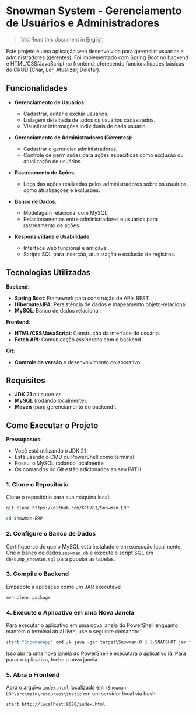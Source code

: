 # Snowman System - Gerenciamento de Usuários e Administradores

> 🇺🇸 Read this document in [English](README.md)

Este projeto é uma aplicação web desenvolvida para gerenciar usuários e administradores (gerentes). Foi implementado com Spring Boot no backend e HTML/CSS/JavaScript no frontend, oferecendo funcionalidades básicas de CRUD (Criar, Ler, Atualizar, Deletar).

## Funcionalidades

- **Gerenciamento de Usuários**:
  - Cadastrar, editar e excluir usuários.
  - Listagem detalhada de todos os usuários cadastrados.
  - Visualizar informações individuais de cada usuário.

- **Gerenciamento de Administradores (Gerentes)**:
  - Cadastrar e gerenciar administradores.
  - Controle de permissões para ações específicas como exclusão ou atualização de usuários.

- **Rastreamento de Ações**:
  - Logs das ações realizadas pelos administradores sobre os usuários, como atualizações e exclusões.

- **Banco de Dados**:
  - Modelagem relacional com MySQL.
  - Relacionamentos entre administradores e usuários para rastreamento de ações.

- **Responsividade e Usabilidade**:
  - Interface web funcional e amigável.
  - Scripts SQL para inserção, atualização e exclusão de registros.

## Tecnologias Utilizadas

**Backend**:

- **Spring Boot**: Framework para construção de APIs REST.
- **Hibernate/JPA**: Persistência de dados e mapeamento objeto-relacional.
- **MySQL**: Banco de dados relacional.

**Frontend**:

- **HTML/CSS/JavaScript**: Construção da interface do usuário.
- **Fetch API**: Comunicação assíncrona com o backend.

**Git**:

- **Controle de versão** e desenvolvimento colaborativo.

## Requisitos

- **JDK 21** ou superior.
- **MySQL** (rodando localmente).
- **Maven** (para gerenciamento do backend).

## Como Executar o Projeto

**Pressupostos:**
- Você está utilizando o JDK 21
- Está usando o CMD ou PowerShell como terminal
- Possui o MySQL rodando localmente
- Os comandos do Git estão adicionados ao seu PATH

### 1. Clone o Repositório

Clone o repositório para sua máquina local:

```bash
git clone https://github.com/KCR781/Snowman-ERP
```

```bash
cd Snowman-ERP
```

### 2. Configure o Banco de Dados

Certifique-se de que o MySQL está instalado e em execução localmente. Crie o banco de dados `snowman_db` e execute o script SQL em `db/dump_snowman.sql` para popular as tabelas.

### 3. Compile o Backend

Empacote a aplicação como um JAR executável:

```bash
mvn clean package
```

### 4. Execute o Aplicativo em uma Nova Janela

Para executar o aplicativo em uma nova janela do PowerShell enquanto mantém o terminal atual livre, use o seguinte comando:

```powershell
start "SnowmanApp" cmd /k java -jar target\Snowman-0.0.1-SNAPSHOT.jar > output.log
```

Isso abrirá uma nova janela do PowerShell e executará o aplicativo lá. Para parar o aplicativo, feche a nova janela.

### 5. Abra o Frontend

Abra o arquivo `index.html` localizado em `\Snowman-ERP\src\main\resources\static` em um servidor local via bash:

```bash
start http://localhost:8080/index.html
```
